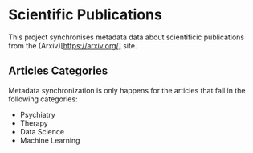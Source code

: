 # Scientific Publications
This project synchronises metadata data about scientificic publications from the (Arxiv)[https://arxiv.org/] site.

## Articles Categories
Metadata synchronization is only happens for the articles that fall in the following categories:
- Psychiatry
- Therapy
- Data Science
- Machine Learning
